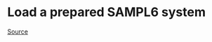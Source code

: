 # Load a prepared SAMPL6 system

[Source](https://github.com/samplchallenges/SAMPL6/tree/c661d3985af7fa0ba8c64a1774cfb2363cd31bda/host_guest/SAMPLing)
